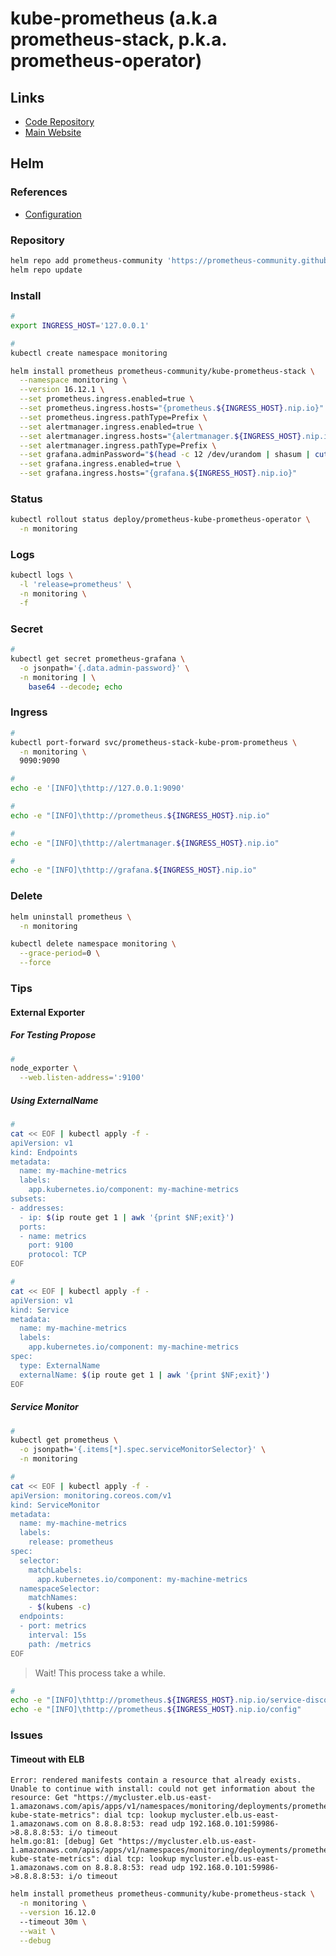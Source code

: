 # kube-prometheus (a.k.a prometheus-stack, p.k.a. prometheus-operator)

<!--
https://github.com/jsa4000/Observable-Distributed-System/blob/master/docs/02_kube_prometheus.md
-->

## Links

- [Code Repository](https://github.com/prometheus-operator/kube-prometheus)
- [Main Website](https://prometheus-operator.dev/)

## Helm

### References

- [Configuration](https://github.com/prometheus-community/helm-charts/tree/main/charts/kube-prometheus-stack#configuration)

### Repository

```sh
helm repo add prometheus-community 'https://prometheus-community.github.io/helm-charts'
helm repo update
```

### Install

```sh
#
export INGRESS_HOST='127.0.0.1'

#
kubectl create namespace monitoring
```

```sh
helm install prometheus prometheus-community/kube-prometheus-stack \
  --namespace monitoring \
  --version 16.12.1 \
  --set prometheus.ingress.enabled=true \
  --set prometheus.ingress.hosts="{prometheus.${INGRESS_HOST}.nip.io}" \
  --set prometheus.ingress.pathType=Prefix \
  --set alertmanager.ingress.enabled=true \
  --set alertmanager.ingress.hosts="{alertmanager.${INGRESS_HOST}.nip.io}" \
  --set alertmanager.ingress.pathType=Prefix \
  --set grafana.adminPassword="$(head -c 12 /dev/urandom | shasum | cut -d ' ' -f 1)" \
  --set grafana.ingress.enabled=true \
  --set grafana.ingress.hosts="{grafana.${INGRESS_HOST}.nip.io}"
```

### Status

```sh
kubectl rollout status deploy/prometheus-kube-prometheus-operator \
  -n monitoring
```

### Logs

```sh
kubectl logs \
  -l 'release=prometheus' \
  -n monitoring \
  -f
```

### Secret

```sh
#
kubectl get secret prometheus-grafana \
  -o jsonpath='{.data.admin-password}' \
  -n monitoring | \
    base64 --decode; echo
```

### Ingress

```sh
#
kubectl port-forward svc/prometheus-stack-kube-prom-prometheus \
  -n monitoring \
  9090:9090

#
echo -e '[INFO]\thttp://127.0.0.1:9090'
```

```sh
#
echo -e "[INFO]\thttp://prometheus.${INGRESS_HOST}.nip.io"

#
echo -e "[INFO]\thttp://alertmanager.${INGRESS_HOST}.nip.io"

#
echo -e "[INFO]\thttp://grafana.${INGRESS_HOST}.nip.io"
```

### Delete

```sh
helm uninstall prometheus \
  -n monitoring

kubectl delete namespace monitoring \
  --grace-period=0 \
  --force
```

### Tips

#### External Exporter

##### For Testing Propose

```sh
#
node_exporter \
  --web.listen-address=':9100'
```

##### Using ExternalName

```sh
#
cat << EOF | kubectl apply -f -
apiVersion: v1
kind: Endpoints
metadata:
  name: my-machine-metrics
  labels:
    app.kubernetes.io/component: my-machine-metrics
subsets:
- addresses:
  - ip: $(ip route get 1 | awk '{print $NF;exit}')
  ports:
  - name: metrics
    port: 9100
    protocol: TCP
EOF

#
cat << EOF | kubectl apply -f -
apiVersion: v1
kind: Service
metadata:
  name: my-machine-metrics
  labels:
    app.kubernetes.io/component: my-machine-metrics
spec:
  type: ExternalName
  externalName: $(ip route get 1 | awk '{print $NF;exit}')
EOF
```

##### Service Monitor

```sh
#
kubectl get prometheus \
  -o jsonpath='{.items[*].spec.serviceMonitorSelector}' \
  -n monitoring

#
cat << EOF | kubectl apply -f -
apiVersion: monitoring.coreos.com/v1
kind: ServiceMonitor
metadata:
  name: my-machine-metrics
  labels:
    release: prometheus
spec:
  selector:
    matchLabels:
      app.kubernetes.io/component: my-machine-metrics
  namespaceSelector:
    matchNames:
    - $(kubens -c)
  endpoints:
  - port: metrics
    interval: 15s
    path: /metrics
EOF
```

> Wait! This process take a while.

```sh
#
echo -e "[INFO]\thttp://prometheus.${INGRESS_HOST}.nip.io/service-discovery"
echo -e "[INFO]\thttp://prometheus.${INGRESS_HOST}.nip.io/config"
```

### Issues

#### Timeout with ELB

```log
Error: rendered manifests contain a resource that already exists. Unable to continue with install: could not get information about the resource: Get "https://mycluster.elb.us-east-1.amazonaws.com/apis/apps/v1/namespaces/monitoring/deployments/prometheus-kube-state-metrics": dial tcp: lookup mycluster.elb.us-east-1.amazonaws.com on 8.8.8.8:53: read udp 192.168.0.101:59986->8.8.8.8:53: i/o timeout
helm.go:81: [debug] Get "https://mycluster.elb.us-east-1.amazonaws.com/apis/apps/v1/namespaces/monitoring/deployments/prometheus-kube-state-metrics": dial tcp: lookup mycluster.elb.us-east-1.amazonaws.com on 8.8.8.8:53: read udp 192.168.0.101:59986->8.8.8.8:53: i/o timeout
```

```sh
helm install prometheus prometheus-community/kube-prometheus-stack \
  -n monitoring \
  --version 16.12.0
  --timeout 30m \
  --wait \
  --debug
```
